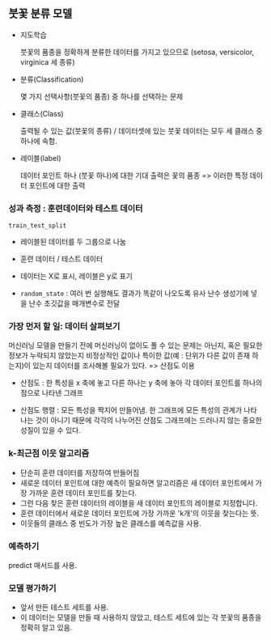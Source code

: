 ## 붓꽃 분류 모델

- 지도학습

  붓꽃의 품종을 정확하게 분류한 데이터를 가지고 있으므로 (setosa, versicolor, virginica 세 종류)

- 분류(Classification)

  몇 가지 선택사항(붓꽃의 품종) 중 하나를 선택하는 문제

- 클래스(Class)

  출력될 수  있는 값(붓꽃의 종류) / 데이터셋에 있는 붓꽃 데이터는 모두 세 클래스 중 하나에 속함.

- 레이블(label)

  데이터 포인트 하나 (붓꽃 하나)에 대한 기대 출력은 꽃의 품종 => 이러한 특정 데이터 포인트에 대한 출력



### 성과 측정 : 훈련데이터와 테스트 데이터

`train_test_split`

- 레이블된 데이터를 두 그룹으로 나눔
- 훈련 데이터 / 테스트 데이터
- 데이터는 X로 표시, 레이블은 y로 표기

- `random_state`  : 여러 번 실행해도 결과가 똑같이 나오도록 유사 난수 생성기에 넣을 난수 초깃값을 매개변수로 전달



### 가장 먼저 할 일: 데이터 살펴보기

머신러닝 모델을 만들기 전에 머신러닝이 없이도 풀 수 있는 문제는 아닌지, 혹은 필요한 정보가 누락되지 않았는지 비정상적인 값이나 특이한 값(예 : 단위가 다른 값이 존재 하는지)이 있는지 데이터를 조사해볼 필요가 있다. => 산점도 이용

- 산점도 : 한 특성을 x 축에 놓고 다른 하나는 y 축에 놓아 각 데이터 포인트를 하나의 점으로 나타낸 그래프

- 산점도 행렬 : 모든 특성을 짝지어 만들어냄. 한 그래프에 모든 특성의 관계가 나타나는 것이 아니기 때문에 각각의 나누어진 산점도 그래프에는 드러나지 않는 중요한 성질이 있을 수 있다.



### k-최근점 이웃 알고리즘

- 단순히 훈련 데이터를 저장하여 만들어짐
- 새로운 데이터 포인트에 대한 예측이 필요하면 알고리즘은 새 데이터 포인트에서 가장 가까운 훈련 데이터 포인트를 찾는다.
- 그런 다음 찾은 훈련 데이터의 레이블을 새 데이터 포인트의 레이블로 지정합니다.
- 훈련 데이터에서 새로운 데이터 포인트에 가장 가까운 'k개'의 이웃을 찾는다는 뜻.
- 이웃들의 클래스 중 빈도가 가장 높은 클래스를 예측값을 사용.



### 예측하기

predict 매서드를 사용.



### 모델 평가하기

- 앞서 만든 테스트 세트를 사용.
- 이 데이터는 모델을 만들 때 사용하지 않았고, 테스트 세트에 있는 각 붓꽃의 품종을 정확히 알고 있음.
